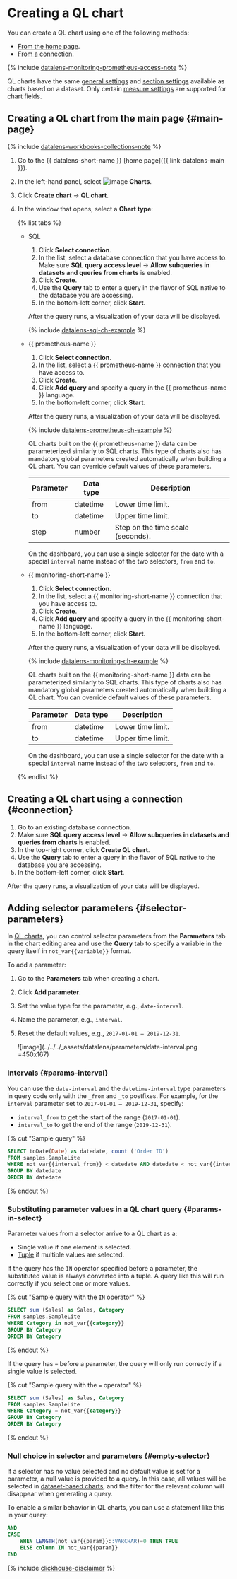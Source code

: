 # Creating a QL chart



You can create a QL chart using one of the following methods:

* [From the home page](#main-page).
* [From a connection](#connection).

{% include [datalens-monitoring-prometheus-access-note](../../../_includes/datalens/datalens-monitoring-prometheus-access-note.md) %}

QL charts have the same [general settings](../../concepts/chart/settings.md#common-settings) and [section settings](../../concepts/chart/settings.md#section-settings) available as charts based on a dataset. Only certain [measure settings](../../concepts/chart/settings.md#indicator-settings) are supported for chart fields.

## Creating a QL chart from the main page {#main-page}


{% include [datalens-workbooks-collections-note](../../../_includes/datalens/operations/datalens-workbooks-collections-note.md) %}



1. Go to the {{ datalens-short-name }} [home page]({{ link-datalens-main }}).


1. In the left-hand panel, select ![image](../../../_assets/datalens/chart.svg) **Charts**.
1. Click **Create chart** → **QL chart**.
1. In the window that opens, select a **Chart type**:

   {% list tabs %}

   - SQL

     1. Click **Select connection**.
     1. In the list, select a database connection that you have access to. Make sure **SQL query access level** → **Allow subqueries in datasets and queries from charts** is enabled.
     1. Click **Create**.
     1. Use the **Query** tab to enter a query in the flavor of SQL native to the database you are accessing.
     1. In the bottom-left corner, click **Start**.

     After the query runs, a visualization of your data will be displayed.

     {% include [datalens-sql-ch-example](../../../_includes/datalens/datalens-sql-ch-example.md) %}

   - {{ prometheus-name }}

     1. Click **Select connection**.
     1. In the list, select a {{ prometheus-name }} connection that you have access to.
     1. Click **Create**.
     1. Click **Add query** and specify a query in the {{ prometheus-name }} language.
     1. In the bottom-left corner, click **Start**.

     After the query runs, a visualization of your data will be displayed.

     {% include [datalens-prometheus-ch-example](../../../_includes/datalens/datalens-prometheus-ch-example.md) %}

     QL charts built on the {{ prometheus-name }} data can be parameterized similarly to SQL charts. This type of charts also has mandatory global parameters created automatically when building a QL chart. You can override default values of these parameters.

     | Parameter | Data type | Description |
     |---|---|---|
     | from | datetime | Lower time limit. |
     | to | datetime | Upper time limit. |
     | step | number | Step on the time scale (seconds). |

     On the dashboard, you can use a single selector for the date with a special `interval` name instead of the two selectors, `from` and `to`.

   - {{ monitoring-short-name }}

     
     1. Click **Select connection**.
     1. In the list, select a {{ monitoring-short-name }} connection that you have access to.
     1. Click **Create**.
     1. Click **Add query** and specify a query in the {{ monitoring-short-name }} language.
     1. In the bottom-left corner, click **Start**.


     After the query runs, a visualization of your data will be displayed.

     {% include [datalens-monitoring-ch-example](../../../_includes/datalens/datalens-monitoring-ch-example.md) %}

     QL charts built on the {{ monitoring-short-name }} data can be parameterized similarly to SQL charts. This type of charts also has mandatory global parameters created automatically when building a QL chart. You can override default values of these parameters.

     | Parameter | Data type | Description |
     |---|---|---|
     | from | datetime | Lower time limit. |
     | to | datetime | Upper time limit. |

     On the dashboard, you can use a single selector for the date with a special `interval` name instead of the two selectors, `from` and `to`.

   {% endlist %}

## Creating a QL chart using a connection {#connection}

1. Go to an existing database connection.
1. Make sure **SQL query access level** → **Allow subqueries in datasets and queries from charts** is enabled.
1. In the top-right corner, click **Create QL chart**.
1. Use the **Query** tab to enter a query in the flavor of SQL native to the database you are accessing.
1. In the bottom-left corner, click **Start**.

After the query runs, a visualization of your data will be displayed.



## Adding selector parameters {#selector-parameters}

In [QL charts](../../concepts/chart/index.md#sql-charts), you can control selector parameters from the **Parameters** tab in the chart editing area and use the **Query** tab to specify a variable in the query itself in `not_var{{variable}}` format.

To add a parameter:

1. Go to the **Parameters** tab when creating a chart.
1. Click **Add parameter**.
1. Set the value type for the parameter, e.g., `date-interval`.
1. Name the parameter, e.g., `interval`.
1. Reset the default values, e.g., `2017-01-01 — 2019-12-31`.

   ![image](../../../_assets/datalens/parameters/date-interval.png =450x167)

### Intervals {#params-interval}

You can use the `date-interval` and the `datetime-interval` type parameters in query code only with the `_from` and `_to` postfixes. For example, for the `interval` parameter set to `2017-01-01 — 2019-12-31`, specify:

* `interval_from` to get the start of the range (`2017-01-01`).
* `interval_to` to get the end of the range (`2019-12-31`).

{% cut "Sample query" %}

```sql
SELECT toDate(Date) as datedate, count ('Order ID')
FROM samples.SampleLite
WHERE not_var{{interval_from}} < datedate AND datedate < not_var{{interval_to}}
GROUP BY datedate
ORDER BY datedate
```

{% endcut %}

### Substituting parameter values in a QL chart query {#params-in-select}

Parameter values from a selector arrive to a QL chart as a:

* Single value if one element is selected.
* [Tuple](https://docs.python.org/3/library/stdtypes.html#tuples) if multiple values are selected.

If the query has the `IN` operator specified before a parameter, the substituted value is always converted into a tuple. A query like this will run correctly if you select one or more values.

{% cut "Sample query with the `IN` operator" %}

```sql
SELECT sum (Sales) as Sales, Category
FROM samples.SampleLite
WHERE Category in not_var{{category}}
GROUP BY Category
ORDER BY Category
```

{% endcut %}

If the query has `=` before a parameter, the query will only run correctly if a single value is selected.

{% cut "Sample query with the `=` operator" %}

```sql
SELECT sum (Sales) as Sales, Category
FROM samples.SampleLite
WHERE Category = not_var{{category}}
GROUP BY Category
ORDER BY Category
```

{% endcut %}

### Null choice in selector and parameters {#empty-selector}

If a selector has no value selected and no default value is set for a parameter, a null value is provided to a query. In this case, all values will be selected in [dataset-based charts](../../concepts/chart/dataset-based-charts.md), and the filter for the relevant column will disappear when generating a query.

To enable a similar behavior in QL charts, you can use a statement like this in your query:

```sql
AND
CASE
    WHEN LENGTH(not_var{{param}}::VARCHAR)=0 THEN TRUE
    ELSE column IN not_var{{param}}
END
```

{% include [clickhouse-disclaimer](../../../_includes/clickhouse-disclaimer.md) %}
